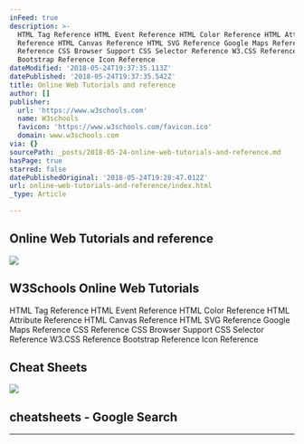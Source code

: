 ```yaml
---
inFeed: true
description: >-
  HTML Tag Reference HTML Event Reference HTML Color Reference HTML Attribute
  Reference HTML Canvas Reference HTML SVG Reference Google Maps Reference CSS
  Reference CSS Browser Support CSS Selector Reference W3.CSS Reference
  Bootstrap Reference Icon Reference
dateModified: '2018-05-24T19:37:35.113Z'
datePublished: '2018-05-24T19:37:35.542Z'
title: Online Web Tutorials and reference
author: []
publisher:
  url: 'https://www.w3schools.com'
  name: W3schools
  favicon: 'https://www.w3schools.com/favicon.ico'
  domain: www.w3schools.com
via: {}
sourcePath: _posts/2018-05-24-online-web-tutorials-and-reference.md
hasPage: true
starred: false
datePublishedOriginal: '2018-05-24T19:28:47.012Z'
url: online-web-tutorials-and-reference/index.html
_type: Article

---
```

## Online Web Tutorials and reference

<article style=""><img src="https://s3-us-west-2.amazonaws.com/the-grid-img/p/6d654f26b917d0bc8a5377bf60fb9477b777391f.jpg" /><h1>W3Schools Online Web Tutorials</h1><p>HTML Tag Reference HTML Event Reference HTML Color Reference HTML Attribute Reference HTML Canvas Reference HTML SVG Reference Google Maps Reference CSS Reference CSS Browser Support CSS Selector Reference W3.CSS Reference Bootstrap Reference Icon Reference</p></article>

## Cheat Sheets

<article style=""><img src="https://encrypted-tbn0.gstatic.com/images?q=tbn:ANd9GcRDMKBHKbWZnWXagAOX5m59RnozepqJtMTXk48GJa2Sh721g0t_P_KH_MQ8" /><h1>cheatsheets - Google Search</h1></article>

---